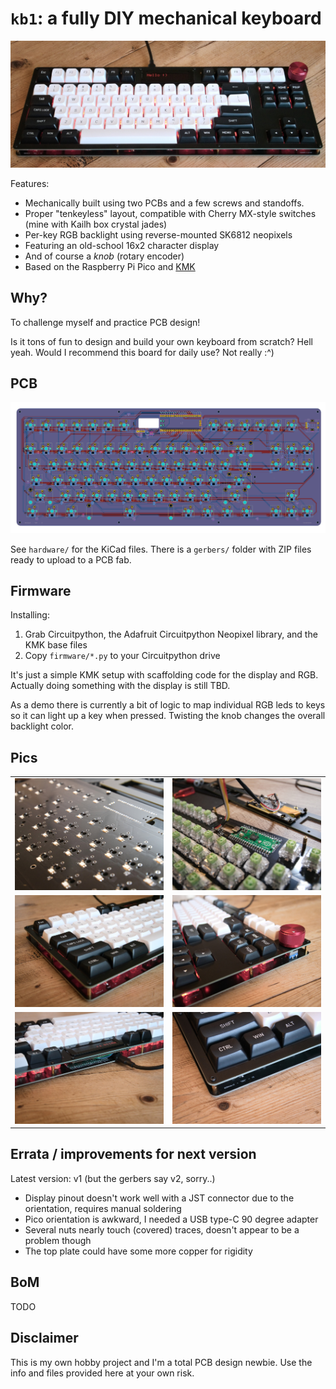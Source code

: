 # `kb1`: a fully DIY mechanical keyboard

![](pics/full_centered.jpg)

Features:

- Mechanically built using two PCBs and a few screws and standoffs.
- Proper "tenkeyless" layout, compatible with Cherry MX-style switches (mine with Kailh box crystal jades)
- Per-key RGB backlight using reverse-mounted SK6812 neopixels
- Featuring an old-school 16x2 character display
- And of course a _knob_ (rotary encoder)
- Based on the Raspberry Pi Pico and [KMK](https://github.com/KMKfw/kmk_firmware)

## Why?

To challenge myself and practice PCB design!

Is it tons of fun to design and build your own keyboard from scratch? Hell yeah. Would I recommend this board for daily use? Not really :^)

## PCB

![](pics/pcb_kicad.png)

See `hardware/` for the KiCad files. There is a `gerbers/` folder with ZIP files ready to upload to a PCB fab.

## Firmware

Installing:
1. Grab Circuitpython, the Adafruit Circuitpython Neopixel library, and the KMK base files
2. Copy `firmware/*.py` to your Circuitpython drive

It's just a simple KMK setup with scaffolding code for the display and RGB. Actually doing something with the display is still TBD.

As a demo there is currently a bit of logic to map individual RGB leds to keys so it can light up a key when pressed. Twisting the knob changes the overall backlight color.


## Pics

| | |
|:---:|:---:|
|![](pics/bottom.jpg)|![](pics/inside_pico.jpg)|
|![](pics/left_view.jpg)|![](pics/right_view.jpg)|
|![](pics/top_back_view.jpg)|![](pics/kb1.jpg)|

## Errata / improvements for next version

Latest version: v1 (but the gerbers say v2, sorry..)

- Display pinout doesn't work well with a JST connector due to the orientation, requires manual soldering
- Pico orientation is awkward, I needed a USB type-C 90 degree adapter
- Several nuts nearly touch (covered) traces, doesn't appear to be a problem though
- The top plate could have some more copper for rigidity

## BoM

TODO

## Disclaimer 

This is my own hobby project and I'm a total PCB design newbie. Use the info and files provided here at your own risk.